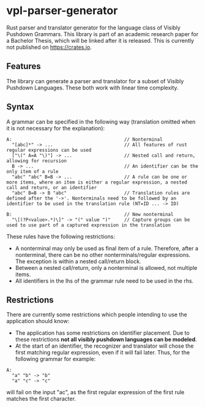 # vpl-parser-generator
Rust parser and translator generator for the language class of Visibly Pushdown Grammars.
This library is part of an academic research paper for a Bachelor Thesis, which will be linked after it is released.
This is currently not published on https://crates.io.

## Features
The library can generate a parser and translator for a subset of Visibly Pushdown Languages. These both work with linear time complexity. 

## Syntax
A grammar can be specified in the following way (translation omitted when it is not necessary for the explanation):
```
A:                                         // Nonterminal
  "[abc]*" -> ...                          // All features of rust regular expressions can be used
  ["\(" A=A "\)"] -> ...                   // Nested call and return, allowing for recursion
  B -> ...                                 // An identifier can be the only item of a rule
  "abc" "abc" B=B -> ...                   // A rule can be one or more items, where an item is either a regular expression, a nested call and return, or an identifier
  "abc" B=B -> B "abc"                     // Translation rules are defined after the '->'. Nonterminals need to be followed by an identifier to be used in the translation rule (NT=ID ... -> ID)
  
B:                                         // New nonterminal
  "\[(?P<value>.*)\]" -> "(" value ")"     // Capture groups can be used to use part of a captured expression in the translation
```
These rules have the following restrictions:
* A nonterminal may only be used as final item of a rule. Therefore, after a nonterminal, there can be no other nonterminals/regular expressions. The exception is within a nested call/return block.
* Between a nested call/return, only a nonterminal is allowed, not multiple items.
* All identifiers in the lhs of the grammar rule need to be used in the rhs.

## Restrictions
There are currently some restrictions which people intending to use the application should know:
* The application has some restrictions on identifier placement. Due to these restrictions **not all visibly pushdown languages can be modeled**. 
* At the start of an identifier, the recognizer and translator will chose the first matching regular expression, even if it will fail later. Thus, for the following grammar for example:
```
A:
  "a" "b" -> "b"
  "a" "c" -> "c"
```
will fail on the input "ac", as the first regular expression of the first rule matches the first character.
